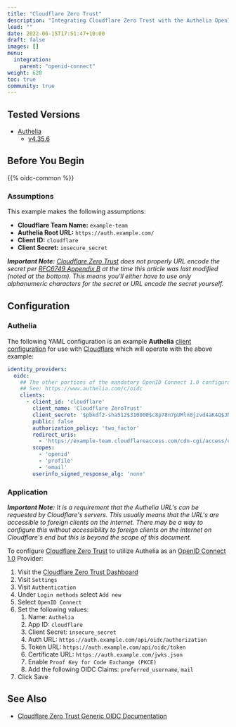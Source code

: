 ```yaml
---
title: "Cloudflare Zero Trust"
description: "Integrating Cloudflare Zero Trust with the Authelia OpenID Connect 1.0 Provider."
lead: ""
date: 2022-06-15T17:51:47+10:00
draft: false
images: []
menu:
  integration:
    parent: "openid-connect"
weight: 620
toc: true
community: true
---
```


## Tested Versions

* [Authelia]
  * [v4.35.6](https://github.com/authelia/authelia/releases/tag/v4.35.6)

## Before You Begin

{{% oidc-common %}}

### Assumptions

This example makes the following assumptions:

* __Cloudflare Team Name:__ `example-team`
* __Authelia Root URL:__ `https://auth.example.com/`
* __Client ID:__ `cloudflare`
* __Client Secret:__ `insecure_secret`

*__Important Note:__ [Cloudflare Zero Trust] does not properly URL encode the secret per [RFC6749 Appendix B] at the
time this article was last modified (noted at the bottom). This means you'll either have to use only alphanumeric
characters for the secret or URL encode the secret yourself.*

[RFC6749 Appendix B]: https://datatracker.ietf.org/doc/html/rfc6749#appendix-B

## Configuration

### Authelia

The following YAML configuration is an example __Authelia__
[client configuration](../../../configuration/identity-providers/openid-connect/clients.md) for use with [Cloudflare]
which will operate with the above example:

```yaml
identity_providers:
  oidc:
    ## The other portions of the mandatory OpenID Connect 1.0 configuration go here.
    ## See: https://www.authelia.com/c/oidc
    clients:
      - client_id: 'cloudflare'
        client_name: 'Cloudflare ZeroTrust'
        client_secret: '$pbkdf2-sha512$310000$c8p78n7pUMln0jzvd4aK4Q$JNRBzwAo0ek5qKn50cFzzvE9RXV88h1wJn5KGiHrD0YKtZaR/nCb2CJPOsKaPK0hjf.9yHxzQGZziziccp6Yng'  # The digest of 'insecure_secret'.
        public: false
        authorization_policy: 'two_factor'
        redirect_uris:
          - 'https://example-team.cloudflareaccess.com/cdn-cgi/access/callback'
        scopes:
          - 'openid'
          - 'profile'
          - 'email'
        userinfo_signed_response_alg: 'none'
```

### Application

*__Important Note:__ It is a requirement that the Authelia URL's can be requested by Cloudflare's servers. This usually
means that the URL's are accessible to foreign clients on the internet. There may be a way to configure this without
accessibility to foreign clients on the internet on Cloudflare's end but this is beyond the scope of this document.*

To configure [Cloudflare Zero Trust] to utilize Authelia as an [OpenID Connect 1.0] Provider:

1. Visit the [Cloudflare Zero Trust Dashboard](https://dash.teams.cloudflare.com)
2. Visit `Settings`
3. Visit `Authentication`
4. Under `Login methods` select `Add new`
5. Select `OpenID Connect`
6. Set the following values:
   1. Name: `Authelia`
   2. App ID: `cloudflare`
   3. Client Secret: `insecure_secret`
   4. Auth URL: `https://auth.example.com/api/oidc/authorization`
   5. Token URL: `https://auth.example.com/api/oidc/token`
   6. Certificate URL: `https://auth.example.com/jwks.json`
   7. Enable `Proof Key for Code Exchange (PKCE)`
   8. Add the following OIDC Claims: `preferred_username`, `mail`
7. Click Save

## See Also

* [Cloudflare Zero Trust Generic OIDC Documentation](https://developers.cloudflare.com/cloudflare-one/identity/idp-integration/generic-oidc/)

[Authelia]: https://www.authelia.com
[Cloudflare]: https://www.cloudflare.com/
[Cloudflare Zero Trust]: https://www.cloudflare.com/products/zero-trust/
[OpenID Connect 1.0]: ../../openid-connect/introduction.md
